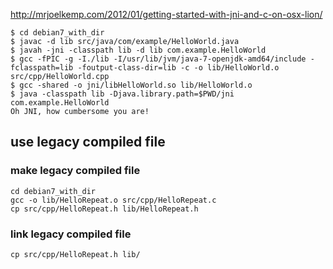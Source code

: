 http://mrjoelkemp.com/2012/01/getting-started-with-jni-and-c-on-osx-lion/

```
$ cd debian7_with_dir
$ javac -d lib src/java/com/example/HelloWorld.java
$ javah -jni -classpath lib -d lib com.example.HelloWorld
$ gcc -fPIC -g -I./lib -I/usr/lib/jvm/java-7-openjdk-amd64/include -fclasspath=lib -foutput-class-dir=lib -c -o lib/HelloWorld.o src/cpp/HelloWorld.cpp
$ gcc -shared -o jni/libHelloWorld.so lib/HelloWorld.o
$ java -classpath lib -Djava.library.path=$PWD/jni com.example.HelloWorld
Oh JNI, how cumbersome you are!
```


## use legacy compiled file

### make legacy compiled file

```
cd debian7_with_dir
gcc -o lib/HelloRepeat.o src/cpp/HelloRepeat.c
cp src/cpp/HelloRepeat.h lib/HelloRepeat.h
```

### link legacy compiled file

```
cp src/cpp/HelloRepeat.h lib/
```

